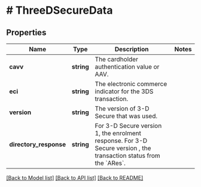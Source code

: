 # # ThreeDSecureData

## Properties

Name | Type | Description | Notes
------------ | ------------- | ------------- | -------------
**cavv** | **string** | The cardholder authentication value or AAV. |
**eci** | **string** | The electronic commerce indicator for the 3DS transaction. |
**version** | **string** | The version of 3-D Secure that was used. |
**directory_response** | **string** | For 3-D Secure version 1, the enrolment response. For 3-D Secure version , the transaction status from the &#x60;ARes&#x60;. |

[[Back to Model list]](../../README.md#models) [[Back to API list]](../../README.md#endpoints) [[Back to README]](../../README.md)
